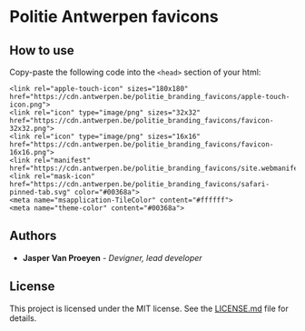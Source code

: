 # Politie Antwerpen favicons

## How to use

Copy-paste the following code into the `<head>` section of your html:

```
<link rel="apple-touch-icon" sizes="180x180" href="https://cdn.antwerpen.be/politie_branding_favicons/apple-touch-icon.png">
<link rel="icon" type="image/png" sizes="32x32" href="https://cdn.antwerpen.be/politie_branding_favicons/favicon-32x32.png">
<link rel="icon" type="image/png" sizes="16x16" href="https://cdn.antwerpen.be/politie_branding_favicons/favicon-16x16.png">
<link rel="manifest" href="https://cdn.antwerpen.be/politie_branding_favicons/site.webmanifest">
<link rel="mask-icon" href="https://cdn.antwerpen.be/politie_branding_favicons/safari-pinned-tab.svg" color="#00368a">
<meta name="msapplication-TileColor" content="#ffffff">
<meta name="theme-color" content="#00368a">
```

## Authors

* **Jasper Van Proeyen** - *Devigner, lead developer*

## License

This project is licensed under the MIT license. See the [LICENSE.md](LICENSE.md) file for details.
